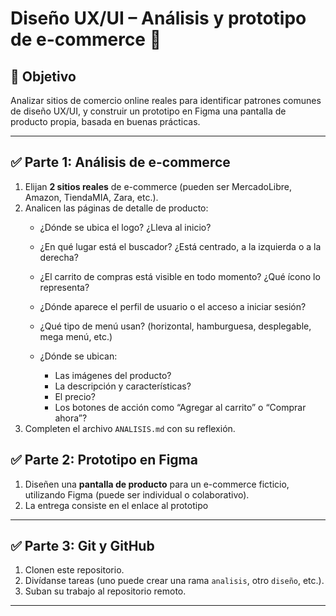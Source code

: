 # Diseño UX/UI – Análisis y prototipo de e-commerce 🎨

## 🎯 Objetivo
Analizar sitios de comercio online reales para identificar patrones comunes de diseño UX/UI, y construir un prototipo en Figma una pantalla de producto propia, basada en buenas prácticas.

---

## ✅ Parte 1: Análisis de e-commerce

1. Elijan **2 sitios reales** de e-commerce (pueden ser MercadoLibre, Amazon, TiendaMIA, Zara, etc.).
2. Analicen las páginas de detalle de producto: 
    - ¿Dónde se ubica el logo? ¿Lleva al inicio?
    - ¿En qué lugar está el buscador? ¿Está centrado, a la izquierda o a la derecha?
    - ¿El carrito de compras está visible en todo momento? ¿Qué ícono lo representa?
    - ¿Dónde aparece el perfil de usuario o el acceso a iniciar sesión?
    - ¿Qué tipo de menú usan? (horizontal, hamburguesa, desplegable, mega menú, etc.)

    - ¿Dónde se ubican:
        - Las imágenes del producto?
        - La descripción y características?
        - El precio?
        - Los botones de acción como “Agregar al carrito” o “Comprar ahora”?
3. Completen el archivo `ANALISIS.md` con su reflexión.

## ✅ Parte 2: Prototipo en Figma

1. Diseñen una **pantalla de producto** para un e-commerce ficticio, utilizando Figma (puede ser individual o colaborativo).
2. La entrega consiste en el enlace al prototipo 

---

## ✅ Parte 3: Git y GitHub

1. Clonen este repositorio.
2. Divídanse tareas (uno puede crear una rama `analisis`, otro `diseño`, etc.).
3. Suban su trabajo al repositorio remoto.
---